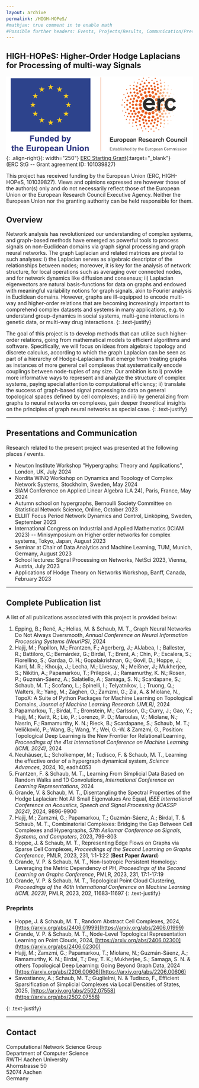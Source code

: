 ```yaml
---
layout: archive
permalink: /HIGH-HOPeS/
#mathjax: true comment in to enable math
#Possible further headers: Events, Projects/Results, Communication/Presentation, News
---
```

<script>addBackToTop({
  backgroundColor: '#fff',
  innerHTML: 'Back to Top',
  textColor: '#333'
})</script>
<style>
  #back-to-top {
    border: 1px solid #ccc;
    border-radius: 0;
    font-family: sans-serif;
    font-size: 14px;
    width: 100px;
    text-align: center;
    line-height: 30px;
    height: 30px;
  }
</style>

## HIGH-HOPeS: Higher-Order Hodge Laplacians for Processing of multi-way Signals
![image-right](/images/ERC-FLAG_FP.png){: .align-right}{: width="250"}
[ERC Starting Grant](https://cordis.europa.eu/project/id/101039827){:target="_blank"}  
(ERC StG --  Grant agreement ID: 101039827)   

This project has received funding by the European Union (ERC, HIGH-HOPeS, 101039827). Views and opinions expressed are however those of the author(s) only and do not necessarily reflect those of the European Union or the European Research Council Executive Agency. Neither the European Union nor the granting authority can be held responsible for them.

## Overview
Network analysis has revolutionized our understanding of complex systems, and graph-based methods have emerged as powerful tools to process signals on non-Euclidean domains via graph signal processing and graph neural networks. The graph Laplacian and related matrices are pivotal to such analyses: i) the Laplacian serves as algebraic descriptor of the relationships between nodes; moreover, it is key for the analysis of network structure, for local operations such as averaging over connected nodes, and for network dynamics like diffusion and consensus; ii) Laplacian eigenvectors are natural basis-functions for data on graphs and endowed with meaningful variability notions for graph signals, akin to Fourier analysis in Euclidean domains. However, graphs are ill-equipped to encode multi-way and higher-order relations that are becoming increasingly important to comprehend complex datasets and systems in many applications, e.g. to understand group-dynamics in social systems, multi-gene interactions in genetic data, or multi-way drug interactions.
{: .text-justify}

The goal of this project is to develop methods that can utilize such higher-order relations, going from mathematical models to efficient algorithms and software. Specifically, we will focus on ideas from algebraic topology and discrete calculus, according to which the graph Laplacian can be seen as part of a hierarchy of Hodge-Laplacians that emerge from treating graphs as instances of more general cell complexes that systematically encode couplings between node-tuples of any size. Our ambition is to i) provide more informative ways to represent and analyze the structure of complex systems, paying special attention to computational efficiency; ii) translate the success of graph-based signal processing to data on general topological spaces defined by cell complexes; and iii) by generalizing from graphs to neural networks on complexes, gain deeper theoretical insights on the principles of graph neural networks as special case.
{: .text-justify}

<!--## Events-->
<!--**Sep 9 - 11, 2019**, Workshop on Higher-Order Interaction Networks: [Dynamics, Structure, Data](https://www.maths.ox.ac.uk/groups/networks/events/higher-order-interaction-workshop)  -->

<!------------------>
<!--## Selected Projects-->

<!--### Simplicial Complexes as modelling tools for complex systems-->

<!--![image-right](/images/SCexample.png){: .align-right}-->
<!--To integrate higher order interactions into network models, a framework is needed to extend standard graph based approaches.-->
<!--Hypergraphs can provide such a general framework. -->
<!--We concentrate on a particular form of hypergraphs called simplicial complexes (SCs), i.e., finite collections of simplices (nodes, edges, triangular faces, etc.) closed under intersections.-->
<!--We show how simplicial complexes can be used as a natural data model for a variety of systems, study their temporal evolution, and introduce higher-order link prediction as a benchmark problem to assess models and algorithms that predict higher-order structure [1].  -->

<!--Compared to generic hypergraphs, SC have favourable additional algebraic structure, which we aim to exploit in this project.-->
<!--A key ingredient in this context is the hierarchy of the so-called boundary maps and their adjoint co-boundary maps which couple higher-order to lower-order entities (e.g. edges to vertices). Combining these maps in an appropriate manner gives rise to higher-order Laplacian operators. -->
<!--The first order operator is the well-known graph Laplacian matrix, which is paramount for the analysis of networked systems. -->
<!--Like the graph Laplacian in the node domain, its higher order equivalents enable the rigorous definition of diffusive processes (random walks and consensus dynamics) in the domain of edges (node-pairs) and higher order entities [2].-->

<!--#### Related Publications-->
<!--\[1] Benson, A. R.; Abebe, R.; Schaub, M. T.; Jadbabaie, A. & Kleinberg, J.-->
<!--" Simplicial closure and higher-order link prediction" -->
<!--*Proceedings of the National Academy of Sciences*, 2018, [DOI: 10.1073/pnas.1800683115](https://doi.org/10.1073/pnas.1800683115)   -->
<!--\[2] Schaub, M. T.; Benson, A. R.; Horn, P.; Lippner, G. & Jadbabaie, A. "Random walks on simplicial complexes and the normalized Hodge 1-Laplacian", *SIAM Review*, 2020. -->
<!--[DOI: 10.1137/18M1201019](https://doi.org/10.1137/18M1201019)     -->

<!--### Flow decompositions, machine learning and signal processing on graphs and simplicial complexes-->

<!--![image-right](/images/ToyExampleFlowFiltering.png){: .align-left}-->
<!--In many problems modeled using graphs, the data of interest is located on the edges (as opposed to the nodes). A typical scenario of practical interest is a flow on the edges – signal, mass, energy, information – of a graph that is measured and has to be analyzed further, such as traffic flow associated with the edges of a traffic network.-->

<!--To analyze these types of signal we have developed techniques for analyzing the edge-space of graphs and simplicial complexes in more detail [1,2]-->
<!--An important tool in this context is the Hodge decomposition, a decomposition of edge flows into intuitively interpretable components that are analogous to notions such as gradient flows or rotational flows from vector calculus. -->
<!--We have demonstrated how this decomposition can be leveraged for data analytics that extract information about the edge-space that complements and extends typical graph-based analysis.-->

<!--#### Related Publications-->
<!--\[1] Schaub, M. T.; Benson, A. R.; Horn, P.; Lippner, G. & Jadbabaie, A. "Random walks on simplicial complexes and the normalized Hodge 1-Laplacian", *SIAM Review*, 2020. -->
<!--[DOI: 10.1137/18M1201019](https://doi.org/10.1137/18M1201019)     -->
<!--\[2] Schaub M. T.; Segarra, S. "Flow smoothing and denoising: graph signal processing in the edge-space". 2018 IEEE Global Conference on Signal and Information Processing (GlobalSIP), Anaheim, CA, USA, 2018, pp. 735-739. [DOI: 10.1109/GlobalSIP.2018.8646701](https://doi.org/10.1109/GlobalSIP.2018.8646701)   -->
<!--\[3] Jia, J.; Segarra, S.; Schaub, M. T. & Benson, A. R. "Graph-based Semi-Supervised & Active Learning for Edge Flows". Proceedings of the 25th ACM SIGKDD International Conference on Knowledge Discovery and Data Mining (KDD 2019), ACM, 2019 [DOI: 10.1145/3292500.3330872](https://doi.org/10.1145/3292500.3330872)     -->


---------------
## Presentations and Communication 
Research related to the present project was presented at the following places / events.

* Newton Institute Workshop "Hypergraphs: Theory and Applications", London, UK, July 2024
* Nordita WINQ Workshop on Dynamics and Topology of Complex Network Systems, Stockholm, Sweden, May 2024
* SIAM Conference on Applied Linear Algebra (LA 24), Paris, France, May 2024
* Autumn school on hypergraphs, Bernoulli Society Committee on Statistical Network Science, Online, October 2023
* ELLIIT Focus Period Network Dynamics and Control, Linköping, Sweden, September 2023 
* International Congress on Industrial and Applied Mathematics (ICIAM 2023) -- Minisymposium on Higher order networks for complex systems, Tokyo, Japan, August 2023
* Seminar at Chair of Data Analytics and Machine Learning, TUM, Munich, Germany, August 2023
* School lectures: Signal Processing on Networks, NetSci 2023, Vienna, Austria, July 2023
* Applications of Hodge Theory on Networks Workshop, Banff, Canada, February 2023 

<!--## Outreach-->
<!--* MIT Spark Programme, Cambridge, MA, March 2018-->
<!--* St. Ursula Gymnasium Bruehl, Outreach Talk, Germany, November 2017-->

-------------
## Complete Publication list
A list of all publications associated with this project is provided below:
1. Epping, B.; René, A.; Helias, M. & Schaub, M. T., Graph Neural Networks Do Not Always Oversmooth, *Annual Conference on Neural Information Processing Systems (NeurIPS)*, 2024
1. Hajij, M.; Papillon, M.; Frantzen, F.; Agerberg, J.; AlJabea, I.; Ballester, R.; Battiloro, C.; Bernárdez, G.; Birdal, T.; Brent, A.; Chin, P.; Escalera, S.; Fiorellino, S.; Gardaa, O. H.; Gopalakrishnan, G.; Govil, D.; Hoppe, J.; Karri, M. R.; Khouja, J.; Lecha, M.; Livesay, N.; Meißner, J.; Mukherjee, S.; Nikitin, A.; Papamarkou, T.; Prílepok, J.; Ramamurthy, K. N.; Rosen, P.; Guzmán-Sáenz, A.; Salatiello, A.; Samaga, S. N.; Scardapane, S.; Schaub, M. T.; Scofano, L.; Spinelli, I.; Telyatnikov, L.; Truong, Q.; Walters, R.; Yang, M.; Zaghen, O.; Zamzmi, G.; Zia, A. & Miolane, N., TopoX: A Suite of Python Packages for Machine Learning on Topological Domains, *Journal of Machine Learning Research (JMLR)*, 2024
1.  Papamarkou, T.; Birdal, T.; Bronstein, M.; Carlsson, G.; Curry, J.; Gao, Y.; Hajij, M.; Kwitt, R.; Liò, P.; Lorenzo, P. D.; Maroulas, V.; Miolane, N.; Nasrin, F.; Ramamurthy, K. N.; Rieck, B.; Scardapane, S.; Schaub, M. T.; Veličković, P.; Wang, B.; Wang, Y.; Wei, G.-W. & Zamzmi, G., Position: Topological Deep Learning is the New Frontier for Relational Learning, *Proceedings of the 41st International Conference on Machine Learning (ICML 2024)*, 2024 
1.  Neuhäuser, L.; Scholkemper, M.; Tudisco, F. & Schaub, M. T., Learning the effective order of a hypergraph dynamical system, *Science Advances*, 2024, 10, eadh4053 
1.  Frantzen, F. & Schaub, M. T., Learning From Simplicial Data Based on Random Walks and 1D Convolutions, *International Conference on Learning Representations*, 2024
1.  Grande, V. & Schaub, M. T., Disentangling the Spectral Properties of the Hodge Laplacian: Not All Small Eigenvalues Are Equal, *IEEE International Conference on Acoustics, Speech and Signal Processing (ICASSP 2024)*, 2024, 9896-9900 
1.  Hajij, M.; Zamzmi, G.; Papamarkou, T.; Guzmán-Sáenz, A.; Birdal, T. & Schaub, M. T., Combinatorial Complexes: Bridging the Gap Between Cell Complexes and Hypergraphs, *57th Asilomar Conference on Signals, Systems, and Computers*, 2023, 799-803 
1.  Hoppe, J. & Schaub, M. T., Representing Edge Flows on Graphs via Sparse Cell Complexes, *Proceedings of the Second Learning on Graphs Conference*, PMLR, 2023, 231, 1:1-1:22 (**Best Paper Award**)
1.  Grande, V. P. & Schaub, M. T., Non-Isotropic Persistent Homology: Leveraging the Metric Dependency of PH, *Proceedings of the Second Learning on Graphs Conference*, PMLR, 2023, 231, 17:1-17:19  
1.  Grande, V. P. & Schaub, M. T., Topological Point Cloud Clustering, *Proceedings of the 40th International Conference on Machine Learning (ICML 2023)*, PMLR, 2023, 202, 11683-11697 
{: .text-justify}

### Preprints
* Hoppe, J. & Schaub, M. T., Random Abstract Cell Complexes, 2024, [https://arxiv.org/abs/2406.01999](https://arxiv.org/abs/2406.01999)
* Grande, V. P. & Schaub, M. T., Node-Level Topological Representation Learning on Point Clouds, 2024, [https://arxiv.org/abs/2406.02300](https://arxiv.org/abs/2406.02300) 
* Hajij, M.; Zamzmi, G.; Papamarkou, T.; Miolane, N.; Guzmán-Sáenz, A.; Ramamurthy, K. N.; Birdal, T.; Dey, T. K.; Mukherjee, S.; Samaga, S. N. & others
Topological Deep Learning: Going Beyond Graph Data, 2024 [https://arxiv.org/abs/2206.00606](https://arxiv.org/abs/2206.00606)     
* Savostianov, A.; Schaub, M. T.; Guglielmi, N. & Tudisco, F., Efficient Sparsification of Simplicial Complexes via Local Densities of States, 2025, [https://arxiv.org/abs/2502.07558](https://arxiv.org/abs/2502.07558)

{: .text-justify}

-------------

## Contact
Computational Network Science Group     
Department of Computer Science     
RWTH Aachen University     
Ahornstrasse 50      
52074 Aachen      
Germany
